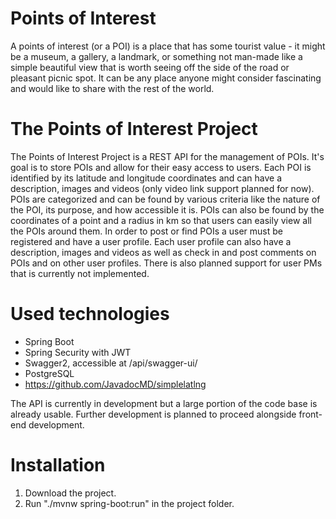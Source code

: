 # Points of Interest

A points of interest (or a POI) is a place that has some tourist value - it might be a museum, a gallery, a landmark, or something not man-made like a simple beautiful view that is worth seeing off the side of the road or pleasant picnic spot. It can be any place anyone might consider fascinating and would like to share with the rest of the world.

# The Points of Interest Project

The Points of Interest Project is a REST API for the management of POIs. It's goal is to store POIs and allow for their easy access to users. Each POI is identified by its latitude and longitude coordinates and can have a description, images and videos (only video link support planned for now). POIs are categorized and can be found by various criteria like the nature of the POI, its purpose, and how accessible it is. POIs can also be found by the coordinates of a point and a radius in km so that users can easily view all the POIs around them. In order to post or find POIs a user must be registered and have a user profile. Each user profile can also have a description, images and videos as well as check in and post comments on POIs and on other user profiles. There is also planned support for user PMs that is currently not implemented.

# Used technologies
* Spring Boot
* Spring Security with JWT
* Swagger2, accessible at /api/swagger-ui/
* PostgreSQL
* https://github.com/JavadocMD/simplelatlng

The API is currently in development but a large portion of the code base is already usable. Further development is planned to proceed alongside front-end development.

# Installation
1. Download the project.
2. Run "./mvnw spring-boot:run" in the project folder.
